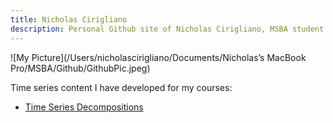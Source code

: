 ```yaml
---
title: Nicholas Cirigliano
description: Personal Github site of Nicholas Cirigliano, MSBA student at The College of William & Mary
---
```



![My Picture](/Users/nicholascirigliano/Documents/Nicholas’s MacBook Pro/MSBA/Github/GithubPic.jpeg)

Time series content I have developed for my courses: 

 - [Time Series Decompositions](/TimeSeries/index.md)

